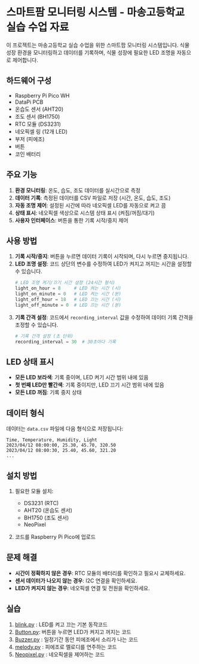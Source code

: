 # 스마트팜 모니터링 시스템 - 마송고등학교 실습 수업 자료

이 프로젝트는 마송고등학교 실습 수업을 위한 스마트팜 모니터링 시스템입니다. 식물 성장 환경을 모니터링하고 데이터를 기록하며, 식물 성장에 필요한 LED 조명을 자동으로 제어합니다.

## 하드웨어 구성
- Raspberry Pi Pico WH
- DataPi PCB
- 온습도 센서 (AHT20)
- 조도 센서 (BH1750)
- RTC 모듈 (DS3231)
- 네오픽셀 링 (12개 LED)
- 부저 (피에조)
- 버튼
- 코인 배터리

## 주요 기능
1. **환경 모니터링**: 온도, 습도, 조도 데이터를 실시간으로 측정
2. **데이터 기록**: 측정된 데이터를 CSV 파일로 저장 (시간, 온도, 습도, 조도)
3. **자동 조명 제어**: 설정된 시간에 따라 네오픽셀 LED를 자동으로 켜고 끔
4. **상태 표시**: 네오픽셀 색상으로 시스템 상태 표시 (켜짐/꺼짐/대기)
5. **사용자 인터페이스**: 버튼을 통한 기록 시작/중지 제어

## 사용 방법
1. **기록 시작/중지**: 버튼을 누르면 데이터 기록이 시작되며, 다시 누르면 중지됩니다.
2. **LED 조명 설정**: 코드 상단의 변수를 수정하여 LED가 켜지고 꺼지는 시간을 설정할 수 있습니다.
   ```python
   # LED 조명 켜기/끄기 시간 설정 (24시간 형식)
   light_on_hour = 8     # LED 켜는 시간 (시)
   light_on_minute = 0   # LED 켜는 시간 (분)
   light_off_hour = 18   # LED 끄는 시간 (시)
   light_off_minute = 0  # LED 끄는 시간 (분)
   ```
3. **기록 간격 설정**: 코드에서 `recording_interval` 값을 수정하여 데이터 기록 간격을 조정할 수 있습니다.
   ```python
   # 기록 간격 설정 (초 단위)
   recording_interval = 30  # 30초마다 기록
   ```

## LED 상태 표시
- **모든 LED 보라색**: 기록 중이며, LED 켜기 시간 범위 내에 있음
- **첫 번째 LED만 빨간색**: 기록 중이지만, LED 끄기 시간 범위 내에 있음
- **모든 LED 꺼짐**: 기록 중지 상태

## 데이터 형식
데이터는 `data.csv` 파일에 다음 형식으로 저장됩니다:
```
Time, Temperature, Humidity, Light
2023/04/12 08:00:00, 25.30, 45.70, 320.50
2023/04/12 08:00:30, 25.40, 45.60, 321.20
...
```

## 설치 방법
1. 필요한 모듈 설치:
   - DS3231 (RTC)
   - AHT20 (온습도 센서)
   - BH1750 (조도 센서)
   - NeoPixel

2. 코드를 Raspberry Pi Pico에 업로드

## 문제 해결
- **시간이 정확하지 않은 경우**: RTC 모듈의 배터리를 확인하고 필요시 교체하세요.
- **센서 데이터가 나오지 않는 경우**: I2C 연결을 확인하세요.
- **LED가 켜지지 않는 경우**: 네오픽셀 연결 및 전원을 확인하세요.

## 실습 
1. [blink.py](/src/Examples/blink.py) : LED를 켜고 끄는 기본 동작코드 
2. [Button.py](/src/Examples/Button.py): 버튼을 누르면 LED가 켜지고 꺼지는 코드
3. [Buzzer.py](/src/Examples/Buzzer.py) : 일정기간 동안 피에조에서 소리가 나는 코드 
4. [melody.py](/src/Examples/melody.py) : 피에조로 멜로디를 연주하는 코드 
5. [Neopixel.py](/src/Examples/Neopixel.py) : 네오픽셀을 제어하는 코드 

